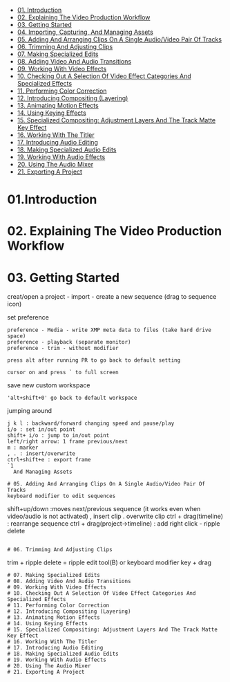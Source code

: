 * [01. Introduction](#01-introduction)
* [02. Explaining The Video Production Workflow](#02-explaining-the-video-production-workflow)
* [03. Getting Started](#03-getting-started)
* [04. Importing, Capturing, And Managing Assets](#04-importing-capturing-and-managing-assets)
* [05. Adding And Arranging Clips On A Single Audio/Video Pair Of Tracks](#05-adding-and-arranging-clips-on-a-single-audio-video-pair-of-tracks)
* [06. Trimming And Adjusting Clips](#06-trimming-and-adjusting-clips)
* [07. Making Specialized Edits](#07-making-specialized-edits)
* [08. Adding Video And Audio Transitions](#08-adding-video-and-audio-transitions)
* [09. Working With Video Effects](#09-working-with-video-effects)
* [10. Checking Out A Selection Of Video Effect Categories And Specialized Effects](#10-checking-out-a-selection-of-video-effect-categories-and-specialized-effects)
* [11. Performing Color Correction](#11-performing-color-correction)
* [12. Introducing Compositing (Layering)](#12-introducing-compositing-layering)
* [13. Animating Motion Effects](#13-animating-motion-effects)
* [14. Using Keying Effects](#14-using-keying-effects)
* [15. Specialized Compositing: Adjustment Layers And The Track Matte Key Effect](#15-specialized-compositing-adjustment-layers-and-the-track-matte-key-effect)
* [16. Working With The Titler](#16-working-with-the-titler)
* [17. Introducing Audio Editing](#17-introducing-audio-editing)
* [18. Making Specialized Audio Edits](#18-making-specialized-audio-edits)
* [19. Working With Audio Effects](#19-working-with-audio-effects)
* [20. Using The Audio Mixer](#20-using-the-audio-mixer)
* [21. Exporting A Project](#21-exporting-a-project)

# 01.Introduction
# 02. Explaining The Video Production Workflow
# 03. Getting Started
creat/open a project - import - create a new sequence (drag to sequence icon)

set preference
```
preference - Media - write XMP meta data to files (take hard drive space)
preference - playback (separate monitor)
preference - trim - without modifier

press alt after running PR to go back to default setting
```

```
cursor on and press ` to full screen
```

save new custom workspace
```
'alt+shift+0' go back to default workspace
```

jumping around
```
j k l : backward/forward changing speed and pause/play
i/o : set in/out point
shift+ i/o : jump to in/out point
left/right arrow: 1 frame previous/next
m : marker
, . : insert/overwrite
ctrl+shift+e : export frame
`1
  And Managing Assets

# 05. Adding And Arranging Clips On A Single Audio/Video Pair Of Tracks
keyboard modifier to edit sequences
```
shift+up/down :moves next/previous sequence (it works even when video/audio is not activated)
, insert clip
. overwrite clip
ctrl + drag(timeline) : rearrange sequence
ctrl + drag(project->timeline) : add
right click - ripple delete 
```

# 06. Trimming And Adjusting Clips
```
trim + ripple delete = ripple edit tool(B)
or keyboard modifier key + drag
```
# 07. Making Specialized Edits
# 08. Adding Video And Audio Transitions
# 09. Working With Video Effects
# 10. Checking Out A Selection Of Video Effect Categories And Specialized Effects
# 11. Performing Color Correction
# 12. Introducing Compositing (Layering)
# 13. Animating Motion Effects
# 14. Using Keying Effects
# 15. Specialized Compositing: Adjustment Layers And The Track Matte Key Effect
# 16. Working With The Titler
# 17. Introducing Audio Editing
# 18. Making Specialized Audio Edits
# 19. Working With Audio Effects
# 20. Using The Audio Mixer
# 21. Exporting A Project

